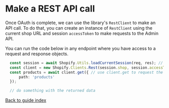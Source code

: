 # Make a REST API call

Once OAuth is complete, we can use the library's `RestClient` to make an API call. To do that, you can create an instance of `RestClient` using the current shop URL and session `accessToken` to make requests to the Admin API.

You can run the code below in any endpoint where you have access to a request and response objects.

```ts
  const session = await Shopify.Utils.loadCurrentSession(req, res); // load the current session to get the `accessToken`
  const client = new Shopify.Clients.Rest(session.shop, session.accessToken); // create a new client for the specified shop
  const products = await client.get({ // use client.get to request the REST endpoint you need, in this case "products"
      path: 'products'
  });

  // do something with the returned data
```

[Back to guide index](../index.md)
